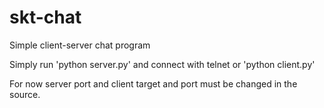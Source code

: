 # skt-chat

Simple client-server chat program

Simply run 'python server.py' and connect with telnet or 'python client.py'

For now server port and client target and port must be changed in the source.
